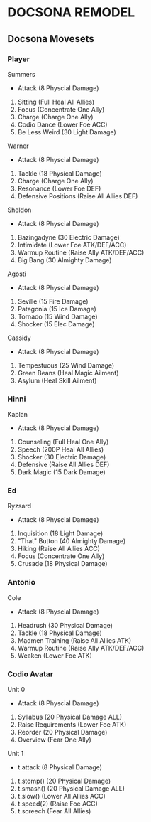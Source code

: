 # DOCSONA REMODEL

## Docsona Movesets

### Player

Summers

- Attack (8 Physcial Damage)

1. Sitting (Full Heal All Allies)
2. Focus (Concentrate One Ally)
3. Charge (Charge One Ally)
4. Codio Dance (Lower Foe ACC)
5. Be Less Weird (30 Light Damage)

Warner

- Attack (8 Physcial Damage)

1. Tackle (18 Physical Damage)
2. Charge (Charge One Ally)
3. Resonance (Lower Foe DEF)
4. Defensive Positions (Raise All Allies DEF)

Sheldon

- Attack (8 Physcial Damage)

1. Bazingadyne (30 Electric Damage)
2. Intimidate (Lower Foe ATK/DEF/ACC)
3. Warmup Routine (Raise Ally ATK/DEF/ACC)
4. Big Bang (30 Almighty Damage)

Agosti

- Attack (8 Physcial Damage)

1. Seville (15 Fire Damage)
2. Patagonia (15 Ice Damage)
3. Tornado (15 Wind Damage)
4. Shocker (15 Elec Damage)

Cassidy

- Attack (8 Physcial Damage)

1. Tempestuous (25 Wind Damage)
2. Green Beans (Heal Magic Ailment)
3. Asylum (Heal Skill Ailment)

### Hinni

Kaplan

- Attack (8 Physcial Damage)

1. Counseling (Full Heal One Ally)
2. Speech (200P Heal All Allies)
3. Shocker (30 Electric Damage)
4. Defensive (Raise All Allies DEF)
5. Dark Magic (15 Dark Damage)

### Ed

Ryzsard

- Attack (8 Physcial Damage)

1. Inquisition (18 Light Damage)
2. "That" Button (40 Almighty Damage)
3. Hiking (Raise All Allies ACC)
4. Focus (Concentrate One Ally)
5. Crusade (18 Physical Damage)

### Antonio

Cole

- Attack (8 Physcial Damage)

1. Headrush (30 Physical Damage)
2. Tackle (18 Physical Damage)
3. Madmen Training (Raise All Allies ATK)
4. Warmup Routine (Raise Ally ATK/DEF/ACC)
5. Weaken (Lower Foe ATK)

### Codio Avatar

Unit 0

- Attack (8 Physcial Damage)

1. Syllabus (20 Physical Damage ALL)
2. Raise Requirements (Lower Foe ATK)
3. Reorder (20 Physical Damage)
4. Overview (Fear One Ally)

Unit 1

- t.attack (8 Physical Damage)

1. t.stomp() (20 Physical Damage)
2. t.smash() (20 Physical Damage ALL)
3. t.slow() (Lower All Allies ACC)
4. t.speed(2) (Raise Foe ACC)
5. t.screech (Fear All Allies)
